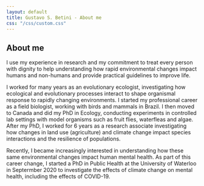 ```yaml
---
layout: default
title: Gustavo S. Betini - About me
css: "/css/custom.css"
---
```


<div class="container font-16">
  <h2>About me</h2>
  <p>I use my experience in research and my commitment to treat every person with dignity to help understanding how rapid environmental changes impact humans and non-humans and provide practical guidelines to improve life. 

  <p>I worked for many years as an evolutionary ecologist, investigating how ecological and evolutionary processes interact to shape organismal response to rapidly changing environments. I started my professional career as a field biologist, working with birds and mammals in Brazil. I then moved to Canada and did my PhD in Ecology, conducting experiments in controlled lab settings with model organisms such as fruit flies, waterfleas and algae. After my PhD, I worked for 6 years as a research associate investigating how changes in land use (agriculture) and climate change impact species interactions and the resilience of populations.

  <p>Recently, I became increasingly interested in understanding how these same environmental changes impact human mental health. As part of this career change, I started a PhD in Public Health at the University of Waterloo in Septermber 2020 to investigate the effects of climate change on mental health, including the effects of COVID-19.</p>
